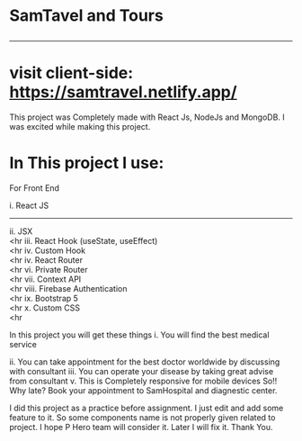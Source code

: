 # SamTavel and Tours <br/> <hr>
# visit client-side: https://samtravel.netlify.app/

This project was Completely made with React Js, NodeJs and MongoDB. I was excited while making this project.

# In This project I use: </br>

For Front End <br/>

i. React JS <br/><hr>
ii. JSX <br/><hr
iii. React Hook (useState, useEffect) <br/><hr
iv. Custom Hook <br/><hr
iv. React Router <br/><hr
vi. Private Router <br/><hr
vii. Context API <br/><hr
viii. Firebase Authentication <br/><hr
ix. Bootstrap 5 <br/><hr
x. Custom CSS <br/><hr

In this project you will get these things
i. You will find the best medical service

ii. You can take appointment for the best doctor worldwide by discussing with consultant
iii. You can operate your disease by taking great advise from consultant
v. This is Completely responsive for mobile devices
So!! Why late? Book your appointment to SamHospital and diagnestic center.

I did this project as a practice before assignment. I just edit and add some feature to it. So some components name is not properly given related to project. I hope P Hero team will consider it. Later I will fix it. Thank You.